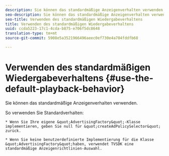 ```yaml
---
description: Sie können das standardmäßige Anzeigenverhalten verwenden.
seo-description: Sie können das standardmäßige Anzeigenverhalten verwenden.
seo-title: Verwenden des standardmäßigen Wiedergabeverhaltens
title: Verwenden des standardmäßigen Wiedergabeverhaltens
uuid: ccda5223-17c1-4cda-b875-e706f5dc8648
translation-type: tm+mt
source-git-commit: 5908e5a3521966496aeec0ef730e4a704fddfb68

---
```



# Verwenden des standardmäßigen Wiedergabeverhaltens {#use-the-default-playback-behavior}

Sie können das standardmäßige Anzeigenverhalten verwenden.

So verwenden Sie Standardverhalten:

    * Wenn Sie Ihre eigene &quot;AdvertisingFactory&quot;-Klasse implementieren, geben Sie null für &quot;createAdPolicySelector&quot; zurück.
    
    * Wenn Sie keine benutzerdefinierte Implementierung für die Klasse &quot;AdvertisingFactory&quot;haben, verwendet TVSDK eine standardmäßige Anzeigenrichtlinien-Auswahl.